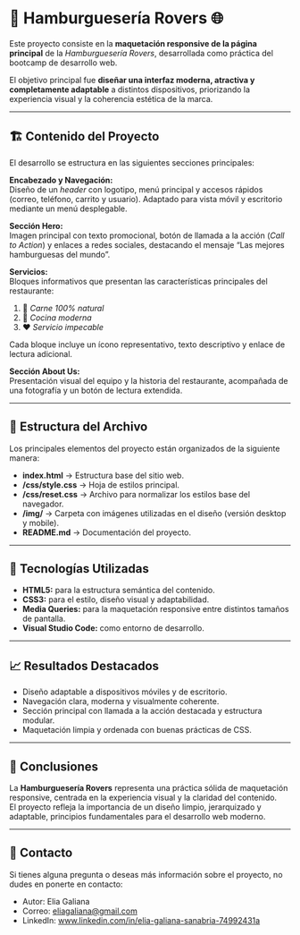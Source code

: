 # 🍔 Hamburguesería Rovers 🌐  

Este proyecto consiste en la **maquetación responsive de la página principal** de la *Hamburguesería Rovers*, desarrollada como práctica del bootcamp de desarrollo web.  

El objetivo principal fue **diseñar una interfaz moderna, atractiva y completamente adaptable** a distintos dispositivos, priorizando la experiencia visual y la coherencia estética de la marca.  

---

## 🏗️ Contenido del Proyecto  

El desarrollo se estructura en las siguientes secciones principales:  

**Encabezado y Navegación:**  
Diseño de un *header* con logotipo, menú principal y accesos rápidos (correo, teléfono, carrito y usuario). Adaptado para vista móvil y escritorio mediante un menú desplegable.  

**Sección Hero:**  
Imagen principal con texto promocional, botón de llamada a la acción (*Call to Action*) y enlaces a redes sociales, destacando el mensaje “Las mejores hamburguesas del mundo”.  

**Servicios:**  
Bloques informativos que presentan las características principales del restaurante:  
1. 🧂 *Carne 100% natural*  
2. 🍟 *Cocina moderna*  
3. ❤️ *Servicio impecable*  

Cada bloque incluye un ícono representativo, texto descriptivo y enlace de lectura adicional.  

**Sección About Us:**  
Presentación visual del equipo y la historia del restaurante, acompañada de una fotografía y un botón de lectura extendida.  

---

## 📂 Estructura del Archivo  

Los principales elementos del proyecto están organizados de la siguiente manera:  

- **index.html** → Estructura base del sitio web.  
- **/css/style.css** → Hoja de estilos principal.
- **/css/reset.css** → Archivo para normalizar los estilos base del navegador. 
- **/img/** → Carpeta con imágenes utilizadas en el diseño (versión desktop y mobile).  
- **README.md** → Documentación del proyecto.    

---

## 🧰 Tecnologías Utilizadas  

- **HTML5:** para la estructura semántica del contenido.  
- **CSS3:** para el estilo, diseño visual y adaptabilidad.  
- **Media Queries:** para la maquetación responsive entre distintos tamaños de pantalla.  
- **Visual Studio Code:** como entorno de desarrollo.  

---

## 📈 Resultados Destacados  

- Diseño adaptable a dispositivos móviles y de escritorio.  
- Navegación clara, moderna y visualmente coherente.  
- Sección principal con llamada a la acción destacada y estructura modular.  
- Maquetación limpia y ordenada con buenas prácticas de CSS.  

---

## 📝 Conclusiones  

La **Hamburguesería Rovers** representa una práctica sólida de maquetación responsive, centrada en la experiencia visual y la claridad del contenido.  
El proyecto refleja la importancia de un diseño limpio, jerarquizado y adaptable, principios fundamentales para el desarrollo web moderno.  

---

## 📧 Contacto

Si tienes alguna pregunta o deseas más información sobre el proyecto, no dudes en ponerte en contacto:

- Autor: Elia Galiana
- Correo: eliagaliana@gmail.com
- LinkedIn: www.linkedin.com/in/elia-galiana-sanabria-74992431a
